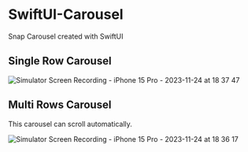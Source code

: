 # SwiftUI-Carousel

Snap Carousel created with SwiftUI

## Single Row Carousel

![Simulator Screen Recording - iPhone 15 Pro - 2023-11-24 at 18 37 47](https://github.com/Toshiyana/SwiftUI-Carousel/assets/58250083/7e2d47a7-dad4-4d0e-ade4-f6e380397dcd)



## Multi Rows Carousel
This carousel can scroll automatically.

![Simulator Screen Recording - iPhone 15 Pro - 2023-11-24 at 18 36 17](https://github.com/Toshiyana/SwiftUI-Carousel/assets/58250083/31b428a7-4aaf-4479-8583-c2197db2a502)
